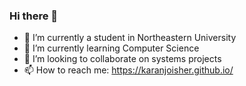 ### Hi there 👋


- 🔭 I’m currently a student in Northeastern University
- 🌱 I’m currently learning Computer Science
- 👯 I’m looking to collaborate on systems projects
- 📫 How to reach me: https://karanjoisher.github.io/
